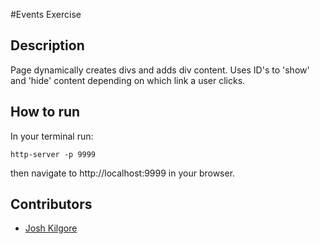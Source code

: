 #Events Exercise

## Description
Page dynamically creates divs and adds div content.  Uses ID's to 'show' and 'hide' content depending on which link a user clicks.

## How to run
In your terminal run:
```
http-server -p 9999
```
then navigate to http://localhost:9999 in your browser.

## Contributors
* [Josh Kilgore](https://github.com/jkillz2020)